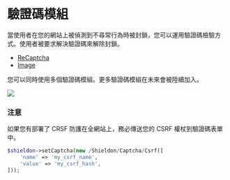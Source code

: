 # 驗證碼模組

當使用者在您的網站上被偵測到不尋常行為時被封鎖，您可以運用驗證碼檢驗方式。使用者被要求解決驗證碼來解除封鎖。

- [ReCaptcha](https://shieldon.io/en/docs/captcha/recaptcha.html)
- [Image](https://shieldon.io/en/docs/captcha/image.html)

您可以同時使用多個驗證碼模組。更多驗證碼模組在未來會被陸續加入。

![](https://i.imgur.com/rlsEwSG.png)

### 注意

如果您有部署了 CRSF 防護在全網站上，務必傳送您的 CSRF 權杖到驗證碼表單中。

```php
$shieldon->setCaptcha(new /Shieldon/Captcha/Csrf([
    'name' => 'my_csrf_name',
    'value' => 'my_csrf_hash',
]));
```
